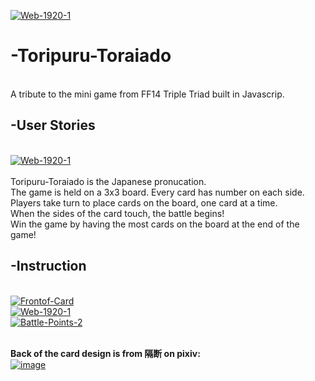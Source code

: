 <a href="https://www.pixiv.net/en/artworks/83941944"><img src="https://i.ibb.co/dP0Cr7b/Web-1920-1.jpg" alt="Web-1920-1" border="0"></a><br/>
# -Toripuru-Toraiado
<br/>A tribute to the mini game from FF14 Triple Triad built in Javascrip.

## -User Stories
<br/><a href="https://ibb.co/99V2J4d"><img src="https://i.ibb.co/nsnfT1K/Web-1920-1.jpg" alt="Web-1920-1" border="0"></a>
<br/>
<br/>Toripuru-Toraiado is the Japanese pronucation.
<br/>The game is held on a 3x3 board. Every card has number on each side.
<br/>Players take turn to place cards on the board, one card at a time.
<br/>When the sides of the card touch, the battle begins!
<br/>Win the game by having the most cards on the board at the end of the game!


## -Instruction
<br/><a href="https://www.pixiv.net/en/artworks/65060132"><img src="https://i.ibb.co/1MgQcc8/Frontof-Card.jpg" alt="Frontof-Card" border="0"></a>
<br/><a href="https://www.pixiv.net/en/artworks/65060132"><img src="https://i.ibb.co/C5mn1Hn/Web-1920-1.jpg" alt="Web-1920-1" border="0"></a>
<br/><a href="https://www.pixiv.net/en/artworks/65060132"><img src="https://i.ibb.co/w0PH7DK/Battle-Points-2.jpg" alt="Battle-Points-2" border="0"></a>


<br/><b>Back of the card design is from 隔断 on pixiv:</b>
<br/><a href="https://www.pixiv.net/en/artworks/66766348"><img src="https://i.ibb.co/C8GQjM4/image.png" alt="image" border="0"></a>
